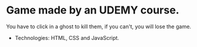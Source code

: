 # Game made by an UDEMY course.

You have to click in a ghost to kill them, if you can't, you will lose the game. 

- Technologies: HTML, CSS and JavaScript.
